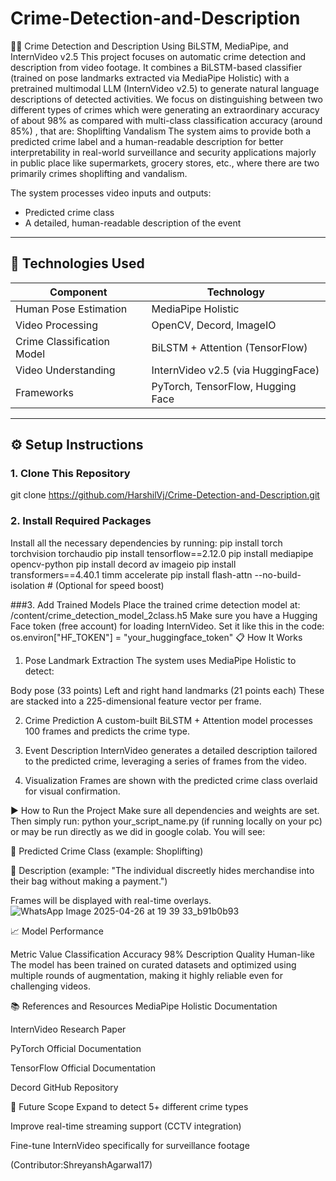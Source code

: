 # Crime-Detection-and-Description
🕵️‍♂️ Crime Detection and Description Using BiLSTM, MediaPipe, and InternVideo v2.5
This project focuses on automatic crime detection and description from video footage.
It combines a BiLSTM-based classifier (trained on pose landmarks extracted via MediaPipe Holistic) with a pretrained multimodal LLM (InternVideo v2.5) to generate natural language descriptions of detected activities.
We focus on distinguishing between two different types of crimes which were generating an extraordinary accuracy of about 98% as compared with multi-class classification accuracy (around 85%) , that are:
Shoplifting
Vandalism
The system aims to provide both a predicted crime label and a human-readable description for better interpretability in real-world surveillance and security applications majorly in public place like supermarkets, grocery stores, etc., where there are two primarily crimes shoplifting and vandalism.

The system processes video inputs and outputs:
- Predicted crime class
- A detailed, human-readable description of the event

---

## 🚀 Technologies Used

| Component                  | Technology                         |
|-----------------------------|------------------------------------|
| Human Pose Estimation       | MediaPipe Holistic                 |
| Video Processing            | OpenCV, Decord, ImageIO            |
| Crime Classification Model  | BiLSTM + Attention (TensorFlow)    |
| Video Understanding         | InternVideo v2.5 (via HuggingFace) |
| Frameworks                  | PyTorch, TensorFlow, Hugging Face  |

---

## ⚙️ Setup Instructions

### 1. Clone This Repository

git clone https://github.com/HarshilVj/Crime-Detection-and-Description.git

### 2. Install Required Packages
Install all the necessary dependencies by running:
pip install torch torchvision torchaudio
pip install tensorflow==2.12.0
pip install mediapipe opencv-python
pip install decord av imageio
pip install transformers==4.40.1 timm accelerate
pip install flash-attn --no-build-isolation  # (Optional for speed boost)

###3. Add Trained Models
Place the trained crime detection model at:
/content/crime_detection_model_2class.h5
Make sure you have a Hugging Face token (free account) for loading InternVideo. Set it like this in the code:
os.environ["HF_TOKEN"] = "your_huggingface_token"
📋 How It Works
1. Pose Landmark Extraction
The system uses MediaPipe Holistic to detect:

  Body pose (33 points)
  Left and right hand landmarks (21 points each)
These are stacked into a 225-dimensional feature vector per frame.

2. Crime Prediction
A custom-built BiLSTM + Attention model processes 100 frames and predicts the crime type.

3. Event Description
InternVideo generates a detailed description tailored to the predicted crime, leveraging a series of frames from the video.

4. Visualization
Frames are shown with the predicted crime class overlaid for visual confirmation.

▶️ How to Run the Project
Make sure all dependencies and weights are set. Then simply run:
python your_script_name.py (if running locally on your pc) or may be run directly as we did in google colab.
You will see:

🔹 Predicted Crime Class (example: Shoplifting)

📝 Description (example: "The individual discreetly hides merchandise into their bag without making a payment.")

Frames will be displayed with real-time overlays.
![WhatsApp Image 2025-04-26 at 19 39 33_b91b0b93](https://github.com/user-attachments/assets/cf9df037-b3fe-4a4d-9e92-63052074cadb)


📈 Model Performance

Metric	Value
Classification Accuracy	98%
Description Quality	Human-like
The model has been trained on curated datasets and optimized using multiple rounds of augmentation, making it highly reliable even for challenging videos.

📚 References and Resources
MediaPipe Holistic Documentation

InternVideo Research Paper

PyTorch Official Documentation

TensorFlow Official Documentation

Decord GitHub Repository

🚀 Future Scope
Expand to detect 5+ different crime types

Improve real-time streaming support (CCTV integration)

Fine-tune InternVideo specifically for surveillance footage

(Contributor:ShreyanshAgarwal17)
